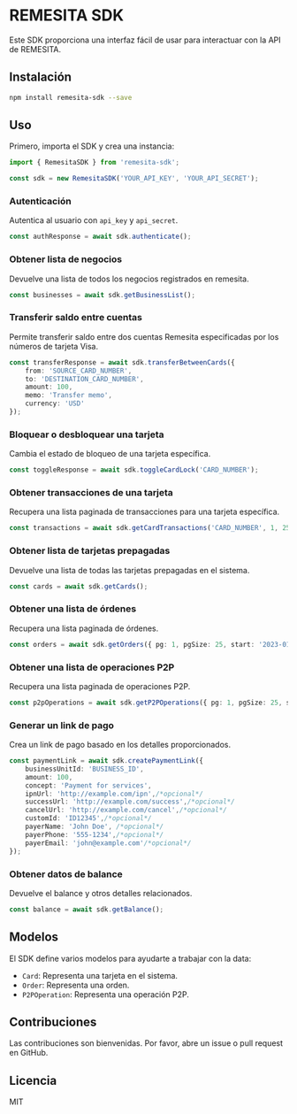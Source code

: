# REMESITA SDK

Este SDK proporciona una interfaz fácil de usar para interactuar con la API de REMESITA.

## Instalación

```bash
npm install remesita-sdk --save
```

## Uso

Primero, importa el SDK y crea una instancia:

```typescript
import { RemesitaSDK } from 'remesita-sdk';

const sdk = new RemesitaSDK('YOUR_API_KEY', 'YOUR_API_SECRET');
```

### Autenticación

Autentica al usuario con `api_key` y `api_secret`.

```typescript
const authResponse = await sdk.authenticate();
```

### Obtener lista de negocios

Devuelve una lista de todos los negocios registrados en remesita.

```typescript
const businesses = await sdk.getBusinessList();
```

### Transferir saldo entre cuentas

Permite transferir saldo entre dos cuentas Remesita especificadas por los números de tarjeta Visa.

```typescript
const transferResponse = await sdk.transferBetweenCards({
    from: 'SOURCE_CARD_NUMBER',
    to: 'DESTINATION_CARD_NUMBER',
    amount: 100,
    memo: 'Transfer memo',
    currency: 'USD'
});
```

### Bloquear o desbloquear una tarjeta

Cambia el estado de bloqueo de una tarjeta específica.

```typescript
const toggleResponse = await sdk.toggleCardLock('CARD_NUMBER');
```

### Obtener transacciones de una tarjeta

Recupera una lista paginada de transacciones para una tarjeta específica.

```typescript
const transactions = await sdk.getCardTransactions('CARD_NUMBER', 1, 25);
```

### Obtener lista de tarjetas prepagadas

Devuelve una lista de todas las tarjetas prepagadas en el sistema.

```typescript
const cards = await sdk.getCards();
```

### Obtener una lista de órdenes

Recupera una lista paginada de órdenes.

```typescript
const orders = await sdk.getOrders({ pg: 1, pgSize: 25, start: '2023-01-01', end: '2025-01-01', status: 'start' });
```

### Obtener una lista de operaciones P2P

Recupera una lista paginada de operaciones P2P.

```typescript
const p2pOperations = await sdk.getP2POperations({ pg: 1, pgSize: 25, start: '2023-01-01', end: '2025-01-01' });
```

### Generar un link de pago

Crea un link de pago basado en los detalles proporcionados.

```typescript
const paymentLink = await sdk.createPaymentLink({
    businessUnitId: 'BUSINESS_ID',
    amount: 100,
    concept: 'Payment for services',
    ipnUrl: 'http://example.com/ipn',/*opcional*/
    successUrl: 'http://example.com/success',/*opcional*/
    cancelUrl: 'http://example.com/cancel',/*opcional*/
    customId: 'ID12345',/*opcional*/
    payerName: 'John Doe', /*opcional*/
    payerPhone: '555-1234',/*opcional*/
    payerEmail: 'john@example.com'/*opcional*/
});
```

### Obtener datos de balance

Devuelve el balance y otros detalles relacionados.

```typescript
const balance = await sdk.getBalance();
```

## Modelos

El SDK define varios modelos para ayudarte a trabajar con la data:

- `Card`: Representa una tarjeta en el sistema.
- `Order`: Representa una orden.
- `P2POperation`: Representa una operación P2P.

## Contribuciones

Las contribuciones son bienvenidas. Por favor, abre un issue o pull request en GitHub.

## Licencia

MIT

